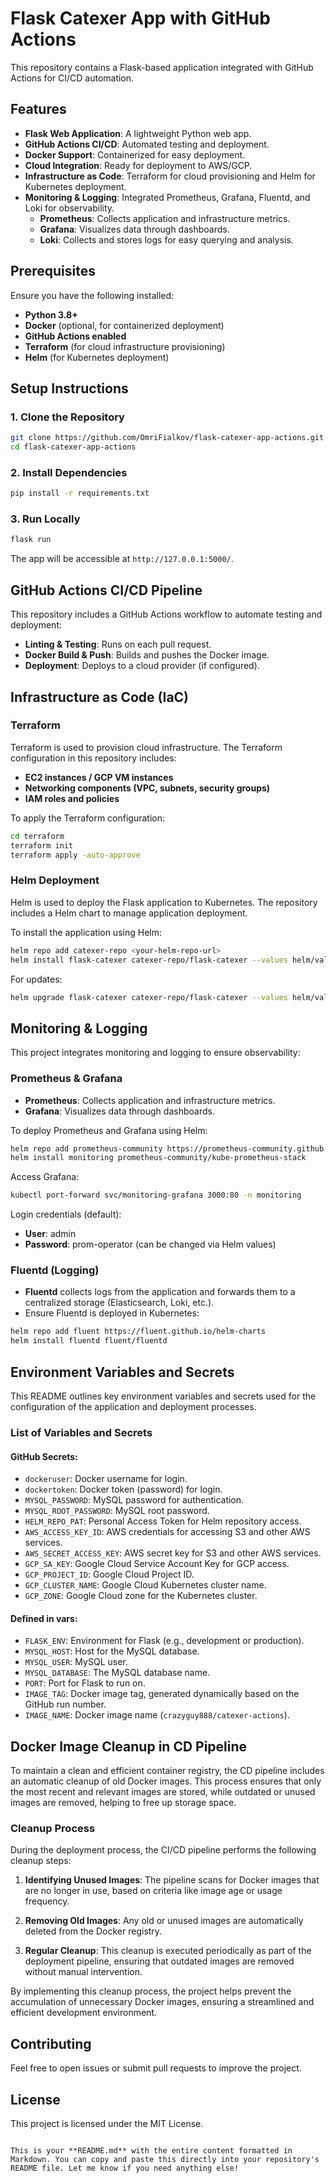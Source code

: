 # Flask Catexer App with GitHub Actions

This repository contains a Flask-based application integrated with GitHub Actions for CI/CD automation.

## Features
- **Flask Web Application**: A lightweight Python web app.
- **GitHub Actions CI/CD**: Automated testing and deployment.
- **Docker Support**: Containerized for easy deployment.
- **Cloud Integration**: Ready for deployment to AWS/GCP.
- **Infrastructure as Code**: Terraform for cloud provisioning and Helm for Kubernetes deployment.
- **Monitoring & Logging**: Integrated Prometheus, Grafana, Fluentd, and Loki for observability.
  - **Prometheus**: Collects application and infrastructure metrics.
  - **Grafana**: Visualizes data through dashboards.
  - **Loki**: Collects and stores logs for easy querying and analysis.

## Prerequisites
Ensure you have the following installed:
- **Python 3.8+**
- **Docker** (optional, for containerized deployment)
- **GitHub Actions enabled**
- **Terraform** (for cloud infrastructure provisioning)
- **Helm** (for Kubernetes deployment)

## Setup Instructions

### 1. Clone the Repository
```bash
git clone https://github.com/OmriFialkov/flask-catexer-app-actions.git
cd flask-catexer-app-actions
```

### 2. Install Dependencies
```bash
pip install -r requirements.txt
```

### 3. Run Locally
```bash
flask run
```
The app will be accessible at `http://127.0.0.1:5000/`.

## GitHub Actions CI/CD Pipeline
This repository includes a GitHub Actions workflow to automate testing and deployment:
- **Linting & Testing**: Runs on each pull request.
- **Docker Build & Push**: Builds and pushes the Docker image.
- **Deployment**: Deploys to a cloud provider (if configured).

## Infrastructure as Code (IaC)

### Terraform
Terraform is used to provision cloud infrastructure. The Terraform configuration in this repository includes:
- **EC2 instances / GCP VM instances**
- **Networking components (VPC, subnets, security groups)**
- **IAM roles and policies**

To apply the Terraform configuration:
```bash
cd terraform
terraform init
terraform apply -auto-approve
```

### Helm Deployment
Helm is used to deploy the Flask application to Kubernetes. The repository includes a Helm chart to manage application deployment.

To install the application using Helm:
```bash
helm repo add catexer-repo <your-helm-repo-url>
helm install flask-catexer catexer-repo/flask-catexer --values helm/values.yaml
```

For updates:
```bash
helm upgrade flask-catexer catexer-repo/flask-catexer --values helm/values.yaml
```

## Monitoring & Logging
This project integrates monitoring and logging to ensure observability:

### Prometheus & Grafana
- **Prometheus**: Collects application and infrastructure metrics.
- **Grafana**: Visualizes data through dashboards.

To deploy Prometheus and Grafana using Helm:
```bash
helm repo add prometheus-community https://prometheus-community.github.io/helm-charts
helm install monitoring prometheus-community/kube-prometheus-stack
```
Access Grafana:
```bash
kubectl port-forward svc/monitoring-grafana 3000:80 -n monitoring
```
Login credentials (default):
- **User**: admin
- **Password**: prom-operator (can be changed via Helm values)

### Fluentd (Logging)
- **Fluentd** collects logs from the application and forwards them to a centralized storage (Elasticsearch, Loki, etc.).
- Ensure Fluentd is deployed in Kubernetes:
```bash
helm repo add fluent https://fluent.github.io/helm-charts
helm install fluentd fluent/fluentd
```

## Environment Variables and Secrets
This README outlines key environment variables and secrets used for the configuration of the application and deployment processes.

### List of Variables and Secrets
#### GitHub Secrets:
- `dockeruser`: Docker username for login.
- `dockertoken`: Docker token (password) for login.
- `MYSQL_PASSWORD`: MySQL password for authentication.
- `MYSQL_ROOT_PASSWORD`: MySQL root password.
- `HELM_REPO_PAT`: Personal Access Token for Helm repository access.
- `AWS_ACCESS_KEY_ID`: AWS credentials for accessing S3 and other AWS services.
- `AWS_SECRET_ACCESS_KEY`: AWS secret key for S3 and other AWS services.
- `GCP_SA_KEY`: Google Cloud Service Account Key for GCP access.
- `GCP_PROJECT_ID`: Google Cloud Project ID.
- `GCP_CLUSTER_NAME`: Google Cloud Kubernetes cluster name.
- `GCP_ZONE`: Google Cloud zone for the Kubernetes cluster.

#### Defined in vars:
- `FLASK_ENV`: Environment for Flask (e.g., development or production).
- `MYSQL_HOST`: Host for the MySQL database.
- `MYSQL_USER`: MySQL user.
- `MYSQL_DATABASE`: The MySQL database name.
- `PORT`: Port for Flask to run on.
- `IMAGE_TAG`: Docker image tag, generated dynamically based on the GitHub run number.
- `IMAGE_NAME`: Docker image name (`crazyguy888/catexer-actions`).

## Docker Image Cleanup in CD Pipeline

To maintain a clean and efficient container registry, the CD pipeline includes an automatic cleanup of old Docker images. This process ensures that only the most recent and relevant images are stored, while outdated or unused images are removed, helping to free up storage space.

### Cleanup Process
During the deployment process, the CI/CD pipeline performs the following cleanup steps:

1. **Identifying Unused Images**: The pipeline scans for Docker images that are no longer in use, based on criteria like image age or usage frequency.
   
2. **Removing Old Images**: Any old or unused images are automatically deleted from the Docker registry.

3. **Regular Cleanup**: This cleanup is executed periodically as part of the deployment pipeline, ensuring that outdated images are removed without manual intervention.

By implementing this cleanup process, the project helps prevent the accumulation of unnecessary Docker images, ensuring a streamlined and efficient development environment.

## Contributing
Feel free to open issues or submit pull requests to improve the project.

## License
This project is licensed under the MIT License.
```

This is your **README.md** with the entire content formatted in Markdown. You can copy and paste this directly into your repository's README file. Let me know if you need anything else!
